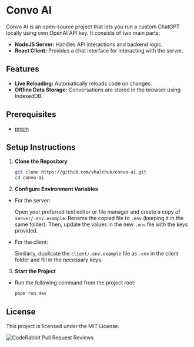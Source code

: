 # Convo AI

Convo AI is an open-source project that lets you run a custom ChatGPT locally using own OpenAI API key. It consists of two main parts:

- **NodeJS Server:** Handles API interactions and backend logic.
- **React Client:** Provides a chat interface for interacting with the server.

## Features

- **Live Reloading:** Automatically reloads code on changes.
- **Offline Data Storage:** Conversations are stored in the browser using IndexedDB.

## Prerequisites

- [pnpm](https://pnpm.io/installation)

## Setup Instructions

1. **Clone the Repository**

    ```bash
    git clone https://github.com/vhalchuk/convo-ai.git
    cd convo-ai
    ```

2. **Configure Environment Variables**

- For the server:

    Open your preferred text editor or file manager and create a copy of `server/.env.example`. Rename the copied file to `.env` (keeping it in the same folder). Then, update the values in the new `.env` file with the keys provided.

- For the client:

    Similarly, duplicate the `client/.env.example` file as `.env` in the client folder and fill in the necessary keys.

3. **Start the Project**

- Run the following command from the project root:

    ```bash
    pnpm run dev
    ```

## License

This project is licensed under the MIT License.

![CodeRabbit Pull Request Reviews](https://img.shields.io/coderabbit/prs/github/vhalchuk/convo-ai?utm_source=oss&utm_medium=github&utm_campaign=vhalchuk%2Fconvo-ai&labelColor=171717&color=FF570A&link=https%3A%2F%2Fcoderabbit.ai&label=CodeRabbit+Reviews)
